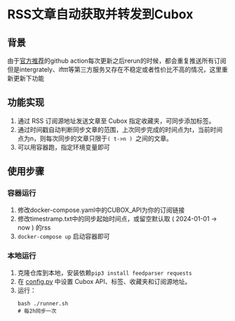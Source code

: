 # RSS文章自动获取并转发到Cubox

## 背景
由于[官方推荐](https://help.cubox.pro/save/89d3/)的github action每次更新之后rerun的时候，都会重复推送所有订阅
但是intergrately、ifttt等第三方服务又存在不稳定或者性价比不高的情况，这里重新更新下功能

## 功能实现
1. 通过 RSS 订阅源地址发送文章至 Cubox 指定收藏夹，可同步添加标签。
2. 通过时间戳自动判断同步文章的范围，上次同步完成的时间点为t，当前时间点为n，则每次同步的文章只限于`( t->n ) `之间的文章。
3. 可以用容器跑，指定环境变量即可


## 使用步骤

### 容器运行
1. 修改docker-compose.yaml中的CUBOX_API为你的订阅链接
2. 修改timestramp.txt中的同步起始时间点，或留空默认取 ( 2024-01-01 -> now ) 的rss
3. `docker-compose up` 启动容器即可

### 本地运行
1. 克隆仓库到本地，安装依赖`pip3 install feedparser requests`
2. 在 [config.py](/config.py) 中设置 Cubox API、标签、收藏夹和订阅源地址。
3. 运行：
    ```shell
    bash ./runner.sh
    # 每2h同步一次
    ```
